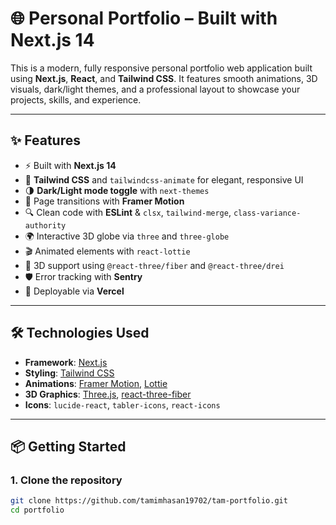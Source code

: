 <!-- @format -->

# 🌐 Personal Portfolio – Built with Next.js 14

This is a modern, fully responsive personal portfolio web application built using **Next.js**, **React**, and **Tailwind CSS**. It features smooth animations, 3D visuals, dark/light themes, and a professional layout to showcase your projects, skills, and experience.

---

## ✨ Features

- ⚡ Built with **Next.js 14**
- 🎨 **Tailwind CSS** and `tailwindcss-animate` for elegant, responsive UI
- 🌗 **Dark/Light mode toggle** with `next-themes`
- 🧭 Page transitions with **Framer Motion**
- 🔍 Clean code with **ESLint** & `clsx`, `tailwind-merge`, `class-variance-authority`
- 🌍 Interactive 3D globe via `three` and `three-globe`
- 🎬 Animated elements with `react-lottie`
- 🧩 3D support using `@react-three/fiber` and `@react-three/drei`
- 🛡️ Error tracking with **Sentry**
- 🚀 Deployable via **Vercel**

---

## 🛠️ Technologies Used

- **Framework**: [Next.js](https://nextjs.org/)
- **Styling**: [Tailwind CSS](https://tailwindcss.com/)
- **Animations**: [Framer Motion](https://www.framer.com/motion/), [Lottie](https://airbnb.io/lottie/)
- **3D Graphics**: [Three.js](https://threejs.org/), [react-three-fiber](https://docs.pmnd.rs/react-three-fiber)
- **Icons**: `lucide-react`, `tabler-icons`, `react-icons`

---

## 📦 Getting Started

### 1. Clone the repository

```bash
git clone https://github.com/tamimhasan19702/tam-portfolio.git
cd portfolio
```
